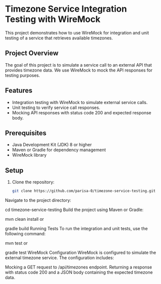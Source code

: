 # Timezone Service Integration Testing with WireMock

This project demonstrates how to use WireMock for integration and unit testing of a service that retrieves available timezones.

## Project Overview

The goal of this project is to simulate a service call to an external API that provides timezone data. We use WireMock to mock the API responses for testing purposes.

## Features

- Integration testing with WireMock to simulate external service calls.
- Unit testing to verify service call responses.
- Mocking API responses with status code 200 and expected response body.

## Prerequisites

- Java Development Kit (JDK) 8 or higher
- Maven or Gradle for dependency management
- WireMock library

## Setup

1. Clone the repository:
   ```bash
   git clone https://github.com/parisa-0/timezone-service-testing.git
Navigate to the project directory:

cd timezone-service-testing
Build the project using Maven or Gradle:

mvn clean install
or

gradle build
Running Tests
To run the integration and unit tests, use the following command:

mvn test
or

gradle test
WireMock Configuration
WireMock is configured to simulate the external timezone service. The configuration includes:

Mocking a GET request to /api/timezones endpoint.
Returning a response with status code 200 and a JSON body containing the expected timezone data.
